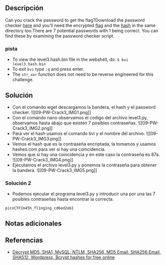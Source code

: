 
## Descripción 

Can you crack the password to get the flag?Download the password checker [here](https://artifacts.picoctf.net/c/17/level3.py) and you'll need the encrypted [flag](https://artifacts.picoctf.net/c/17/level3.flag.txt.enc) and the [hash](https://artifacts.picoctf.net/c/17/level3.hash.bin) in the same directory too.There are 7 potential passwords with 1 being correct. You can find these by examining the password checker script.
### pista

- To view the level3.hash.bin file in the webshell, do: `$ bvi level3.hash.bin`
- To exit `bvi` type `:q` and press enter.
- The `str_xor` function does not need to be reverse engineered for this challenge.

## Solución

- Con el comando wget descargamos la bandera, el hash y el password checker.
![[09-PW-Crack3_IMG1.png]]
- Con el comando nano observamos el codigo del archivo level3.py, observamos hasta abajo que existen 7 posibles contraseñas.
![[09-PW-Crack3_IMG2.png]]
-  Para ver el hash usamos el comando bvi y el nombre del archivo.
![[09-PW-Crack3_IMG3.png]]
- Vemos el hash que es la contraseña encriptada, la tomamos y usamos hashes.com para ver si hay una coincidencia.
- Vemos que si hay una coincidencia y en este caso la contraseña es 87a.
![[09-PW-Crack3_IMG4.png]]
- Ejecutamos el archivo level3.py y ponemos la contraseña para obtener la bandera.
![[09-PW-Crack3_IMG5.png]]

### Solución 2
- Podemos ejecutar el programa level3.py y introducir una por una las 7 posibles contraseñas hasta encontrar la correcta.





```
picoCTF{m45h_fl1ng1ng_cd6ed2eb}
```

## Notas adicionales


## Referencias

- [Decrypt MD5, SHA1, MySQL, NTLM, SHA256, MD5 Email, SHA256 Email, SHA512, Wordpress, Bcrypt hashes for free online](https://hashes.com/en/decrypt/hash)

